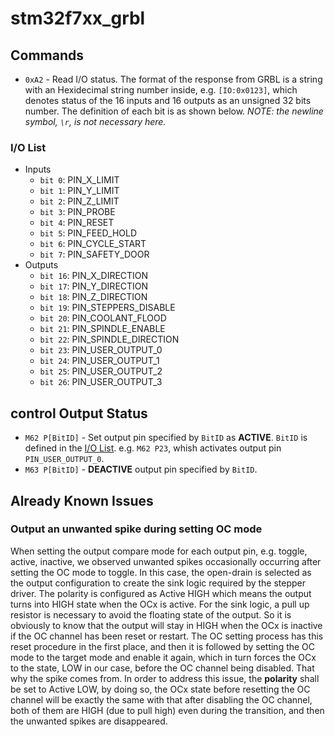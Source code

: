 # stm32f7xx_grbl

## Commands

- `0xA2` - Read I/O status. The format of the response from GRBL is a string with an Hexidecimal string number inside, e.g. `[IO:0x0123]`, which denotes status of the 16 inputs and 16 outputs as an unsigned 32 bits number. The definition of each bit is as shown below. _NOTE: the newline symbol, `\r`, is not necessary here._

### I/O List

- Inputs
  - `bit 0`: PIN_X_LIMIT
  - `bit 1`: PIN_Y_LIMIT
  - `bit 2`: PIN_Z_LIMIT
  - `bit 3`: PIN_PROBE
  - `bit 4`: PIN_RESET
  - `bit 5`: PIN_FEED_HOLD
  - `bit 6`: PIN_CYCLE_START
  - `bit 7`: PIN_SAFETY_DOOR
- Outputs
  - `bit 16`: PIN_X_DIRECTION
  - `bit 17`: PIN_Y_DIRECTION
  - `bit 18`: PIN_Z_DIRECTION
  - `bit 19`: PIN_STEPPERS_DISABLE
  - `bit 20`: PIN_COOLANT_FLOOD
  - `bit 21`: PIN_SPINDLE_ENABLE
  - `bit 22`: PIN_SPINDLE_DIRECTION
  - `bit 23`: PIN_USER_OUTPUT_0
  - `bit 24`: PIN_USER_OUTPUT_1
  - `bit 25`: PIN_USER_OUTPUT_2
  - `bit 26`: PIN_USER_OUTPUT_3

## control Output Status

- `M62 P[BitID]` - Set output pin specified by `BitID` as **ACTIVE**. `BitID` is defined in the [I/O List](#io-list). e.g. `M62 P23`, whish activates output pin `PIN_USER_OUTPUT_0`.
- `M63 P[BitID]` - **DEACTIVE** output pin specified by `BitID`.

## Already Known Issues

### Output an unwanted spike during setting OC mode

When setting the output compare mode for each output pin, e.g. toggle, active, inactive, we observed unwanted spikes occasionally occurring after setting the OC mode to toggle. In this case, the open-drain is selected as the output configuration to create the sink logic required by the stepper driver. The polarity is configured as Active HIGH which means the output turns into HIGH state when the OCx is active. For the sink logic, a pull up resistor is necessary to avoid the floating state of the output. So it is obviously to know that the output will stay in HIGH when the OCx is inactive if the OC channel has been reset or restart. The OC setting process has this reset procedure in the first place, and then it is followed by setting the OC mode to the target mode and enable it again, which in turn forces the OCx to the state, LOW in our case, before the OC channel being disabled. That why the spike comes from. In order to address this issue, the **polarity** shall be set to Active LOW, by doing so, the OCx state before resetting the OC channel will be exactly the same with that after disabling the OC channel, both of them are HIGH (due to pull high) even during the transition, and then the unwanted spikes are disappeared.
